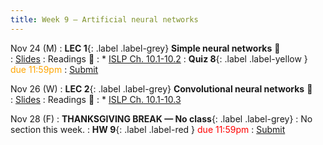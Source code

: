 ```yaml
---
title: Week 9 — Artificial neural networks
---
```



Nov 24 (M)
: **LEC 1**{: .label .label-grey} **Simple neural networks** 🎥  
    : [Slides](.)
: Readings 📖
: * [ISLP Ch. 10.1-10.2](https://www.statlearning.com/)
: **Quiz 8**{: .label .label-yellow } <font color="orange">due 11:59pm</font>
    : [Submit](.)

Nov 26 (W)
: **LEC 2**{: .label .label-grey} **Convolutional neural networks** 🎥  
    : [Slides](.)
: Readings 📖
: * [ISLP Ch. 10.1-10.3](https://www.statlearning.com/)

Nov 28 (F)
: **THANKSGIVING BREAK — No class**{: .label .label-grey}
: No section this week.
: **HW 9**{: .label .label-red } <font color="red">due 11:59pm</font>
    : [Submit](.)
